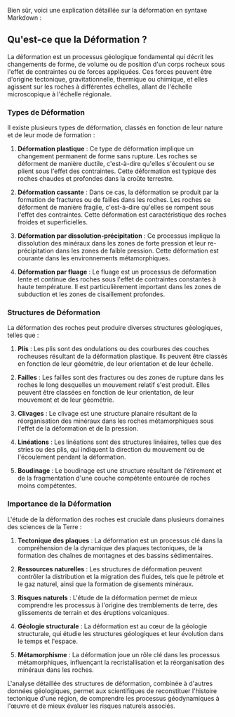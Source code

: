 Bien sûr, voici une explication détaillée sur la déformation en syntaxe Markdown :

## Qu'est-ce que la Déformation ?

La déformation est un processus géologique fondamental qui décrit les changements de forme, de volume ou de position d'un corps rocheux sous l'effet de contraintes ou de forces appliquées. Ces forces peuvent être d'origine tectonique, gravitationnelle, thermique ou chimique, et elles agissent sur les roches à différentes échelles, allant de l'échelle microscopique à l'échelle régionale.

### Types de Déformation

Il existe plusieurs types de déformation, classés en fonction de leur nature et de leur mode de formation :

1. **Déformation plastique** : Ce type de déformation implique un changement permanent de forme sans rupture. Les roches se déforment de manière ductile, c'est-à-dire qu'elles s'écoulent ou se plient sous l'effet des contraintes. Cette déformation est typique des roches chaudes et profondes dans la croûte terrestre.

2. **Déformation cassante** : Dans ce cas, la déformation se produit par la formation de fractures ou de failles dans les roches. Les roches se déforment de manière fragile, c'est-à-dire qu'elles se rompent sous l'effet des contraintes. Cette déformation est caractéristique des roches froides et superficielles.

3. **Déformation par dissolution-précipitation** : Ce processus implique la dissolution des minéraux dans les zones de forte pression et leur re-précipitation dans les zones de faible pression. Cette déformation est courante dans les environnements métamorphiques.

4. **Déformation par fluage** : Le fluage est un processus de déformation lente et continue des roches sous l'effet de contraintes constantes à haute température. Il est particulièrement important dans les zones de subduction et les zones de cisaillement profondes.

### Structures de Déformation

La déformation des roches peut produire diverses structures géologiques, telles que :

1. **Plis** : Les plis sont des ondulations ou des courbures des couches rocheuses résultant de la déformation plastique. Ils peuvent être classés en fonction de leur géométrie, de leur orientation et de leur échelle.

2. **Failles** : Les failles sont des fractures ou des zones de rupture dans les roches le long desquelles un mouvement relatif s'est produit. Elles peuvent être classées en fonction de leur orientation, de leur mouvement et de leur géométrie.

3. **Clivages** : Le clivage est une structure planaire résultant de la réorganisation des minéraux dans les roches métamorphiques sous l'effet de la déformation et de la pression.

4. **Linéations** : Les linéations sont des structures linéaires, telles que des stries ou des plis, qui indiquent la direction du mouvement ou de l'écoulement pendant la déformation.

5. **Boudinage** : Le boudinage est une structure résultant de l'étirement et de la fragmentation d'une couche compétente entourée de roches moins compétentes.

### Importance de la Déformation

L'étude de la déformation des roches est cruciale dans plusieurs domaines des sciences de la Terre :

1. **Tectonique des plaques** : La déformation est un processus clé dans la compréhension de la dynamique des plaques tectoniques, de la formation des chaînes de montagnes et des bassins sédimentaires.

2. **Ressources naturelles** : Les structures de déformation peuvent contrôler la distribution et la migration des fluides, tels que le pétrole et le gaz naturel, ainsi que la formation de gisements minéraux.

3. **Risques naturels** : L'étude de la déformation permet de mieux comprendre les processus à l'origine des tremblements de terre, des glissements de terrain et des éruptions volcaniques.

4. **Géologie structurale** : La déformation est au cœur de la géologie structurale, qui étudie les structures géologiques et leur évolution dans le temps et l'espace.

5. **Métamorphisme** : La déformation joue un rôle clé dans les processus métamorphiques, influençant la recristallisation et la réorganisation des minéraux dans les roches.

L'analyse détaillée des structures de déformation, combinée à d'autres données géologiques, permet aux scientifiques de reconstituer l'histoire tectonique d'une région, de comprendre les processus géodynamiques à l'œuvre et de mieux évaluer les risques naturels associés.